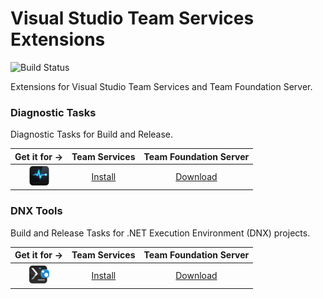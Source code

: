 # Visual Studio Team Services Extensions
![Build Status](https://andremarques023.visualstudio.com/_apis/public/build/definitions/c98afab6-e9a0-4e74-85eb-4d27f9829548/24/badge "Build Status")

Extensions for Visual Studio Team Services and Team Foundation Server.

### Diagnostic Tasks

Diagnostic Tasks for Build and Release.

|Get it for &rarr;|Team Services|Team Foundation Server|
|:---:|:---:|:---:|
|<a href="https://github.com/andremarques023/vsts-extensions/tree/master/Src/DiagnosticTasks"><img src="https://raw.githubusercontent.com/andremarques023/vsts-extensions/master/Src/DiagnosticTasks/extension-icon.png" width="32" title="Diagnostic Tasks"></a>|[Install][Diagnostic Tasks link]|[Download][Diagnostic Tasks link]|

[Diagnostic Tasks link]: https://marketplace.visualstudio.com/items?itemName=andremarques023.DiagnosticTasks "Visual Studio Marketplace"

### DNX Tools

Build and Release Tasks for .NET Execution Environment (DNX) projects.

|Get it for &rarr;|Team Services|Team Foundation Server|
|:---:|:---:|:---:|
|<a href="https://github.com/andremarques023/vsts-extensions/tree/master/Src/DnxTools"><img src="https://raw.githubusercontent.com/andremarques023/vsts-extensions/master/Src/DnxTools/extension-icon.png" width="32" title="DNX Tools"></a>|[Install][DNX Tools link]|[Download][DNX Tools link]|

[DNX Tools link]: https://marketplace.visualstudio.com/items?itemName=andremarques023.DnxTools "Visual Studio Marketplace"